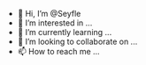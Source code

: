 - 👋 Hi, I’m @Seyfle
- 👀 I’m interested in ...
- 🌱 I’m currently learning ...
- 💞️ I’m looking to collaborate on ...
- 📫 How to reach me ...

<!---
Seyfle/Seyfle is a ✨ special ✨ repository because its `README.md` (this file) appears on your GitHub profile.
You can click the Preview link to take a look at your changes.
--->
